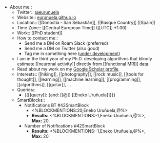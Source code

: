 - About me::
    - Twitter:: [@eurunuela](https://twitter.com/eurunuela)
    - Website:: [eurunuela.github.io](https://eurunuela.github.io)
    - Location:: [[Donostia - San Sebastián]], [[Basque Country]] [[Spain]]
    - Time Zone:: [[Central European Time]] ([[UTC]] +1:00)
    - Work:: [[PhD student]]
    - How to contact me:: 
        - Send me a DM on Roam Slack (preferred)
        - Send me a DM on Twitter (also good)
        - Tag me in something here ([under development]([[Chat]]))
    - I am in the third year of my Ph.D. developing algorithms that blindly estimate [[neuronal activity]] directly from [[functional MRI]] data.
    - Read about my work on my [Google Scholar profile](https://scholar.google.com/citations?user=KLIjERgAAAAJ&hl=en).
    - Interests:: [[hiking]], [[photography]], [[rock music]], [[tools for thought]], [[learning]], [[machine learning]], [[programming]], [[algorithms]], [[guitar]], ...
    - Queries::
        - {{[[query]]: {and: [[@]] [[Eneko Uruñuela]]}}}
    - SmartBlocks::
        - Notifications BT #42SmartBlock
            - <%BLOCKMENTIONS:20,Eneko Uruñuela,@%>
            - **Results:** <%BLOCKMENTIONS:-1,Eneko Uruñuela,@%>, **Max:** 20
        - Number of Notifications #42SmartBlock
            - **Results:** <%BLOCKMENTIONS:-1,Eneko Uruñuela,@%>, **Max:** 20
